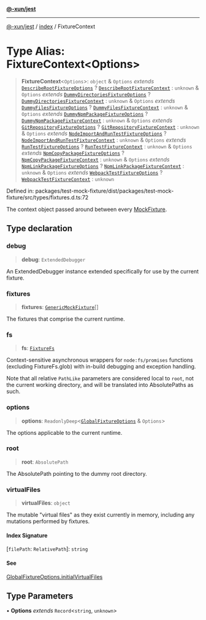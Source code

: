 [**@-xun/jest**](../../README.md)

***

[@-xun/jest](../../README.md) / [index](../README.md) / FixtureContext

# Type Alias: FixtureContext\<Options\>

> **FixtureContext**\<`Options`\>: `object` & `Options` *extends* [`DescribeRootFixtureOptions`](DescribeRootFixtureOptions.md) ? [`DescribeRootFixtureContext`](DescribeRootFixtureContext.md) : `unknown` & `Options` *extends* [`DummyDirectoriesFixtureOptions`](DummyDirectoriesFixtureOptions.md) ? [`DummyDirectoriesFixtureContext`](DummyDirectoriesFixtureContext.md) : `unknown` & `Options` *extends* [`DummyFilesFixtureOptions`](DummyFilesFixtureOptions.md) ? [`DummyFilesFixtureContext`](DummyFilesFixtureContext.md) : `unknown` & `Options` *extends* [`DummyNpmPackageFixtureOptions`](DummyNpmPackageFixtureOptions.md) ? [`DummyNpmPackageFixtureContext`](DummyNpmPackageFixtureContext.md) : `unknown` & `Options` *extends* [`GitRepositoryFixtureOptions`](GitRepositoryFixtureOptions.md) ? [`GitRepositoryFixtureContext`](GitRepositoryFixtureContext.md) : `unknown` & `Options` *extends* [`NodeImportAndRunTestFixtureOptions`](NodeImportAndRunTestFixtureOptions.md) ? [`NodeImportAndRunTestFixtureContext`](NodeImportAndRunTestFixtureContext.md) : `unknown` & `Options` *extends* [`RunTestFixtureOptions`](RunTestFixtureOptions.md) ? [`RunTestFixtureContext`](RunTestFixtureContext.md) : `unknown` & `Options` *extends* [`NpmCopyPackageFixtureOptions`](NpmCopyPackageFixtureOptions.md) ? [`NpmCopyPackageFixtureContext`](NpmCopyPackageFixtureContext.md) : `unknown` & `Options` *extends* [`NpmLinkPackageFixtureOptions`](NpmLinkPackageFixtureOptions.md) ? [`NpmLinkPackageFixtureContext`](NpmLinkPackageFixtureContext.md) : `unknown` & `Options` *extends* [`WebpackTestFixtureOptions`](WebpackTestFixtureOptions.md) ? [`WebpackTestFixtureContext`](WebpackTestFixtureContext.md) : `unknown`

Defined in: packages/test-mock-fixture/dist/packages/test-mock-fixture/src/types/fixtures.d.ts:72

The context object passed around between every [MockFixture](MockFixture.md).

## Type declaration

### debug

> **debug**: `ExtendedDebugger`

An ExtendedDebugger instance extended specifically for use by the
current fixture.

### fixtures

> **fixtures**: [`GenericMockFixture`](GenericMockFixture.md)[]

The fixtures that comprise the current runtime.

### fs

> **fs**: [`FixtureFs`](FixtureFs.md)

Context-sensitive asynchronous wrappers for `node:fs/promises` functions
(excluding FixtureFs.glob) with in-build debugging and exception
handling.

Note that all relative `PathLike` parameters are considered local to
`root`, not the current working directory, and will be translated into
AbsolutePaths as such.

### options

> **options**: `ReadonlyDeep`\<[`GlobalFixtureOptions`](GlobalFixtureOptions.md) & `Options`\>

The options applicable to the current runtime.

### root

> **root**: `AbsolutePath`

The AbsolutePath pointing to the dummy root directory.

### virtualFiles

> **virtualFiles**: `object`

The mutable "virtual files" as they exist currently in memory, including
any mutations performed by fixtures.

#### Index Signature

\[`filePath`: `RelativePath`\]: `string`

#### See

[GlobalFixtureOptions.initialVirtualFiles](GlobalFixtureOptions.md#initialvirtualfiles)

## Type Parameters

• **Options** *extends* `Record`\<`string`, `unknown`\>
